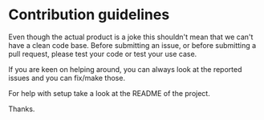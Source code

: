 Contribution guidelines
=======================

Even though the actual product is a joke this shouldn't mean that we can't have a clean code base.
Before submitting an issue, or before submitting a pull request, please test your code or test your use
case.

If you are keen on helping around, you can always look at the reported issues and you can fix/make those.

For help with setup take a look at the README of the project.

Thanks.

